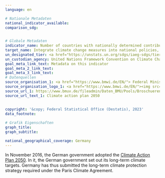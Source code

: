```yaml
---
language: en    

# Nationale Metadaten    
national_indicator_available:     
comparison_sdg:     
    

# Globale Metadaten    
indicator_name: Number of countries with nationally determined contributions, long-term strategies, national adaptation plans and adaptation communications, as reported to the secretariat of the United Nations Framework Convention on Climate Change    
target_name: Integrate climate change measures into national policies, strategies and planning    
un_designated_tier: <a href="https://unstats.un.org/sdgs/iaeg-sdgs/tier-classification/" title="Click here for more information on the UN tier classification."  target="_blank">Tier II</a>    
un_custodian_agency: United Nations Framework Convention on Climate Change (UNFCCC)    
goal_meta_link_text: Metadata on this indicator    
goal_meta_2_link_text:     
goal_meta_3_link_text:         
# Datenquellen
source_organisation_1: <a href="https://www.bmwi.de/EN/"> Federal Ministry for Economic Affairs and Climate Action </a>
source_organisation_logo_1: <a href="https://www.bmwi.de/EN/"><img src="https://g205sdgs.github.io/sdg-indicators/public/OrgImgEn/bmwk.png" alt="Logo bmwk" style="height:60px; width:148px"/></a>
source_url_1: https://www.bmuv.de/fileadmin/Daten_BMU/Pools/Broschueren/klimaschutzplan_2050_en_bf.pdf
source_url_text_1: Climate action plan 2050
    
    
copyright: '&copy; Federal Statistical Office (Destatis), 2023'    
data_footnote:     

# Grafik Eigenschaften    
graph_title: 
graph_subtitle:     

national_geographical_coverage: Germany    
---
```



In November 2016, the German government adopted the <a href="https://www.bmuv.de/fileadmin/Daten_BMU/Pools/Broschueren/klimaschutzplan_2050_en_bf.pdf" >Climate Action Plan 2050</a>. In it, the German government set out its long-term climate targets. Germany has thus submitted the long-term climate protection strategy required under the Paris Climate Agreement.